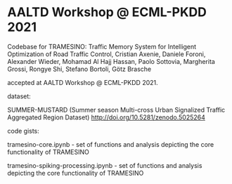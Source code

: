 # AALTD Workshop @ ECML-PKDD 2021

Codebase for TRAMESINO: Traffic Memory System for Intelligent Optimization of Road Traffic Control, Cristian Axenie, Daniele Foroni, Alexander Wieder, Mohamad Al Hajj Hassan, Paolo Sottovia, Margherita Grossi, Rongye Shi, Stefano Bortoli, Götz Brasche

accepted at AALTD Workshop @ ECML-PKDD 2021.

dataset:

SUMMER-MUSTARD (Summer season Multi-cross Urban Signalized Traffic Aggregated Region Dataset) http://doi.org/10.5281/zenodo.5025264

code gists:

tramesino-core.ipynb - set of functions and analysis depicting the core functionality of TRAMESINO

tramesino-spiking-processing.ipynb - set of functions and analysis depicting the core functionality of TRAMESINO

